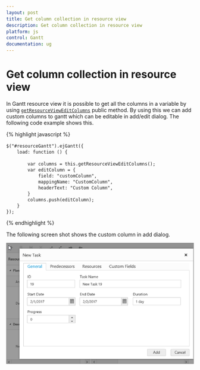 ```yaml
---
layout: post
title: Get column collection in resource view
description: Get column collection in resource view
platform: js
control: Gantt
documentation: ug
---
```


# Get column collection in resource view

In Gantt resource view it is possible to get all the columns in a variable by using [`getResourceViewEditColumns`](/api/js/ejgantt#methods:getresourcevieweditcolumns) public method. By using this we can add custom columns to gantt which can be editable in add/edit dialog.
The following code example shows this.

{% highlight javascript %}

    $("#resourceGantt").ejGantt({
        load: function () {

            var columns = this.getResourceViewEditColumns();
            var editColumn = {
                field: "customColumn",
                mappingName: "CustomColumn",
                headerText: "Custom Column",
            }
            columns.push(editColumn);
        }
    });
            
{% endhighlight %}

The following screen shot shows the custom column in add dialog.

![](/js/Gantt/How-to/Get-resource-view-column_images/image-1.png)

